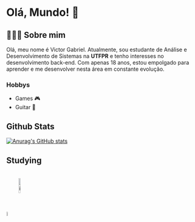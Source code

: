 # Olá, Mundo! 👋

## 👨🏻‍💻 Sobre mim
Olá, meu nome é Victor Gabriel. Atualmente, sou estudante de Análise e Desenvolvimento de Sistemas na **UTFPR** e tenho interesses no desenvolvimento back-end. Com apenas 18 anos, estou empolgado para aprender e me desenvolver nesta área em constante evolução.

### Hobbys
- Games 🎮
- Guitar 🎸

## Github Stats 

[![Anurag's GitHub stats](https://github-readme-stats.vercel.app/api?username=ieVictor&show_icons=true&theme=great-gatsby)](https://github.com/anuraghazra/github-readme-stats)

## Studying

<div style="display: inline_block"><br>
  <img align="center" alt="ieVictor-C" height="5.5%" width="5.5%" src="https://img.shields.io/badge/C-00599C?style=for-the-badge&logo=c&logoColor=white">
  <img align="center" alt="ieVictor-Python" height="10%" width="10%" src="https://img.shields.io/badge/Python-3776AB?style=for-the-badge&logo=python&logoColor=white">
</div>
